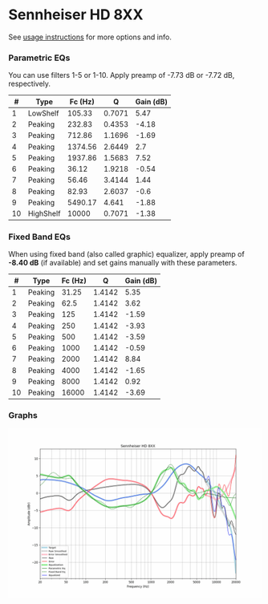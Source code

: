# Sennheiser HD 8XX
See [usage instructions](https://github.com/jaakkopasanen/AutoEq#usage) for more options and info.

### Parametric EQs
You can use filters 1-5 or 1-10. Apply preamp of -7.73 dB or -7.72 dB, respectively.

|   # | Type      |   Fc (Hz) |      Q |   Gain (dB) |
|-----|-----------|-----------|--------|-------------|
|   1 | LowShelf  |    105.33 | 0.7071 |        5.47 |
|   2 | Peaking   |    232.83 | 0.4353 |       -4.18 |
|   3 | Peaking   |    712.86 | 1.1696 |       -1.69 |
|   4 | Peaking   |   1374.56 | 2.6449 |        2.7  |
|   5 | Peaking   |   1937.86 | 1.5683 |        7.52 |
|   6 | Peaking   |     36.12 | 1.9218 |       -0.54 |
|   7 | Peaking   |     56.46 | 3.4144 |        1.44 |
|   8 | Peaking   |     82.93 | 2.6037 |       -0.6  |
|   9 | Peaking   |   5490.17 | 4.641  |       -1.88 |
|  10 | HighShelf |  10000    | 0.7071 |       -1.38 |

### Fixed Band EQs
When using fixed band (also called graphic) equalizer, apply preamp of **-8.40 dB** (if available) and set gains manually with these parameters.

|   # | Type    |   Fc (Hz) |      Q |   Gain (dB) |
|-----|---------|-----------|--------|-------------|
|   1 | Peaking |     31.25 | 1.4142 |        5.35 |
|   2 | Peaking |     62.5  | 1.4142 |        3.62 |
|   3 | Peaking |    125    | 1.4142 |       -1.59 |
|   4 | Peaking |    250    | 1.4142 |       -3.93 |
|   5 | Peaking |    500    | 1.4142 |       -3.59 |
|   6 | Peaking |   1000    | 1.4142 |       -0.59 |
|   7 | Peaking |   2000    | 1.4142 |        8.84 |
|   8 | Peaking |   4000    | 1.4142 |       -1.65 |
|   9 | Peaking |   8000    | 1.4142 |        0.92 |
|  10 | Peaking |  16000    | 1.4142 |       -3.69 |

### Graphs
![](./Sennheiser%20HD%208XX.png)
